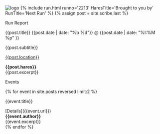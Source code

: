 <img src="{{ '/assets/img/NH4_Front_Page.jpg' | prepend: site.baseurl }}" id="about-img" alt="logo">
{% include run.html runno='2213' HaresTitle='Brought to you by' RunTitle='Next Run' %}
{% assign post = site.scribe.last %}
<div class="h2">
     <p class="page-title__text">Run Report</p>
     <p class="page-title__subtext">{{post.title}} {{post.date | date: "%b %d"}} @ {{post.date | date: "%I:%M %p" }}</p>
     <div class="page-title__subtitle">{{post.subtitle}}</div>
</div>

[{{post.location}}]({{post.url}})
<div class="page-title__subtext"><strong>{{post.hares}}</strong></div>
<div>{{post.excerpt}}</div>

<div class="h2"><p class="page-title__text">Events</p></div>

{% for event in site.posts reversed limit:2 %}
<div class="h2">
     <p class="page-title__subtext">{{event.title}}</p>
</div>
[Details]({{event.url}})
<div class="page-title__subtext"><strong>{{event.author}}</strong></div>
<div>{{event.excerpt}}</div>
{% endfor %}